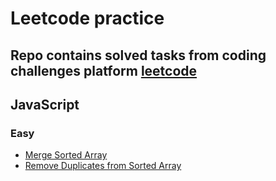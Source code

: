 # Leetcode practice

## Repo contains solved tasks from coding challenges platform [leetcode](https://leetcode.com/)

## JavaScript

### Easy

- [Merge Sorted Array](merge%20Sorted%20Array.js)
- [Remove Duplicates from Sorted Array](remove%20Duplicates.js)
